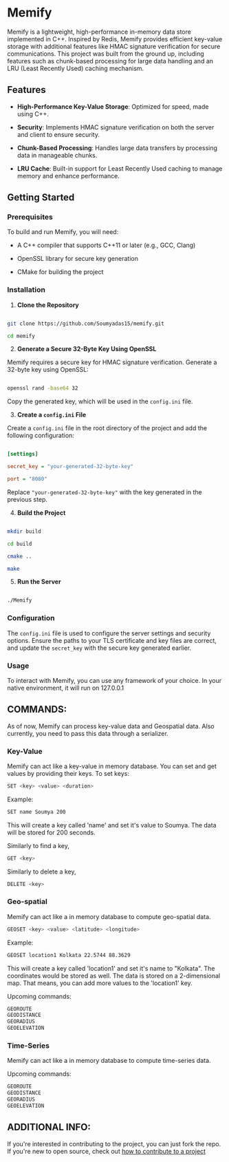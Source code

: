 # Memify

  

Memify is a lightweight, high-performance in-memory data store implemented in C++. Inspired by Redis, Memify provides efficient key-value storage with additional features like HMAC signature verification for secure communications. This project was built from the ground up, including features such as chunk-based processing for large data handling and an LRU (Least Recently Used) caching mechanism.

  

## Features

  

-  **High-Performance Key-Value Storage**: Optimized for speed, made using C++.

-  **Security**: Implements HMAC signature verification on both the server and client to ensure security.

-  **Chunk-Based Processing**: Handles large data transfers by processing data in manageable chunks.

-  **LRU Cache**: Built-in support for Least Recently Used caching to manage memory and enhance performance.

  

## Getting Started

  

### Prerequisites

  

To build and run Memify, you will need:

  

- A C++ compiler that supports C++11 or later (e.g., GCC, Clang)

- OpenSSL library for secure key generation

- CMake for building the project

  

### Installation

  

1.  **Clone the Repository**

  

```bash

git clone https://github.com/Soumyadas15/memify.git

cd memify

```

  

2.  **Generate a Secure 32-Byte Key Using OpenSSL**

  

Memify requires a secure key for HMAC signature verification. Generate a 32-byte key using OpenSSL:

  

```bash

openssl rand -base64 32

```

  

Copy the generated key, which will be used in the `config.ini` file.

  

3.  **Create a `config.ini` File**

  

Create a `config.ini` file in the root directory of the project and add the following configuration:

  

```ini

[settings]

secret_key = "your-generated-32-byte-key"

port = "8080"

```

  

Replace `"your-generated-32-byte-key"` with the key generated in the previous step.

  

4.  **Build the Project**

  

```bash

mkdir build

cd build

cmake ..

make

```

  

5.  **Run the Server**

  

```bash

./Memify

```

  

### Configuration

  

The `config.ini` file is used to configure the server settings and security options. Ensure the paths to your TLS certificate and key files are correct, and update the `secret_key` with the secure key generated earlier.

  

### Usage

  

To interact with Memify, you can use any framework of your choice. In your native environment, it will run on 127.0.0.1

## COMMANDS:

As of now, Memify can process key-value data and Geospatial data. Also currently, you need to pass this data through a serializer.

### Key-Value
Memify can act like a key-value in memory database. You can set and get values by providing their keys. To set keys:

```bash
SET <key> <value> <duration>
```

Example:

```bash
SET name Soumya 200
```

This will create a key called 'name' and set it's value to Soumya. The data will be stored for 200 seconds.

Similarly to find a key,
```bash
GET <key>
```
Similarly to delete a key,
```bash
DELETE <key>
```


### Geo-spatial
Memify can act like a in memory database to compute geo-spatial data.

```bash
GEOSET <key> <value> <latitude> <longitude>
```

Example:

```bash
GEOSET location1 Kolkata 22.5744 88.3629
```

This will create a key called 'location1' and set it's name to "Kolkata". The coordinates would be stored as well. The data is stored on a 2-dimensional map. That means, you can add more values to the 'location1' key.

Upcoming commands:
```bash
GEOROUTE 
GEODISTANCE 
GEORADIUS 
GEOELEVATION
```

### Time-Series
Memify can act like a in memory database to compute time-series data.

Upcoming commands:
```bash
GEOROUTE 
GEODISTANCE 
GEORADIUS 
GEOELEVATION
```

## ADDITIONAL INFO:

If you're interested in contributing to the project, you can just fork the repo. If you're new to open source, check out [how to contribute to a project](https://docs.github.com/en/get-started/exploring-projects-on-github/contributing-to-a-project)